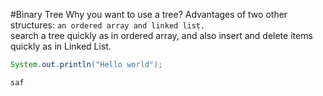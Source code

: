 #Binary Tree
Why you want to use a tree? Advantages of two other structures: `an ordered array and linked list.`  
search a tree quickly as in ordered array, and also insert and delete items quickly as in Linked List.
```java
System.out.println("Hello world");  

saf
